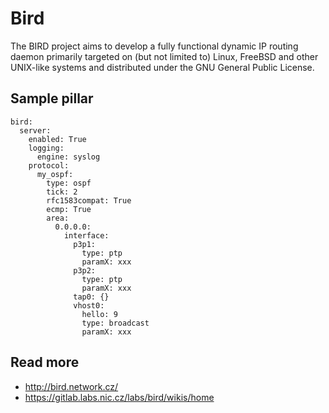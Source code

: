 # Bird

The BIRD project aims to develop a fully functional dynamic IP routing daemon primarily targeted on (but not limited to) Linux, FreeBSD and other UNIX-like systems and distributed under the GNU General Public License. 

## Sample pillar

    bird:
      server:
        enabled: True
        logging:
          engine: syslog
        protocol:
          my_ospf:
            type: ospf
            tick: 2
            rfc1583compat: True
            ecmp: True
            area:
              0.0.0.0:
                interface:
                  p3p1:
                    type: ptp
                    paramX: xxx
                  p3p2:
                    type: ptp
                    paramX: xxx
                  tap0: {}
                  vhost0:
                    hello: 9
                    type: broadcast
                    paramX: xxx
 

## Read more

* http://bird.network.cz/
* https://gitlab.labs.nic.cz/labs/bird/wikis/home
